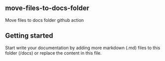 ## move-files-to-docs-folder

Move files to docs folder github action 

## Getting started

Start write your documentation by adding more markdown (.md) files to this folder (/docs) or replace the content in this file.
